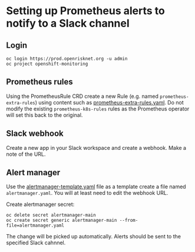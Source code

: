 # Setting up Prometheus alerts to notify to a Slack channel

## Login

```
oc login https://prod.openrisknet.org -u admin
oc project openshift-monitoring
```

## Prometheus rules

Using the PrometheusRule CRD create a new Rule (e.g. named `prometheus-extra-rules`) using content such as [prometheus-extra-rules.yaml]().
Do not modify the existing `prometheus-k8s-rules` rules as the Prometheus operator will set this back to the original.

## Slack webhook

Create a new app in your Slack workspace and create a webhook. Make a note of the URL.

## Alert manager

Use the [alertmanager-template.yaml]() file as a template create a file named `alertmanager.yaml`.
You will at least need to edit the webhook URL.

Create alertmanager secret:

```
oc delete secret alertmanager-main
oc create secret generic alertmanager-main --from-file=alertmanager.yaml
```

The change will be picked up automatically.
Alerts should be sent to the specified Slack cahnnel.


